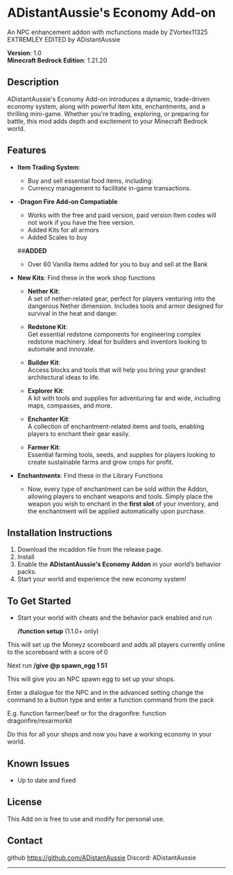 # ADistantAussie's Economy Add-on

An NPC enhancement addon with mcfunctions made by ZVortex11325 EXTREMLEY EDITED by ADistantAussie

**Version**: 1.0  
**Minecraft Bedrock Edition**: 1.21.20

## Description

ADistantAussie's Economy Add-on introduces a dynamic, trade-driven economy system, along with powerful item kits, enchantments, and a thrilling mini-game. Whether you're trading, exploring, or preparing for battle, this mod adds depth and excitement to your Minecraft Bedrock world.

## Features

- **Item Trading System**: 
  -  Buy and sell essential food items, including:
  - Currency management to facilitate in-game transactions.
  
- -**Dragon Fire Add-on Compatiable**
  - Works with the free and paid version, paid version Item codes will not work if you have the free version. 
  - Added Kits for all armors 
  - Added Scales to buy 
  

  ##**ADDED**

   - Over 60 Vanilla items added for you to buy and sell at the Bank

- **New Kits**: Find these in the work shop functions
  - **Nether Kit**:  
    A set of nether-related gear, perfect for players venturing into the dangerous Nether dimension. Includes tools and armor designed for survival in the heat and danger.
    
  - **Redstone Kit**:  
    Get essential redstone components for engineering complex redstone machinery. Ideal for builders and inventors looking to automate and innovate.
    
  - **Builder Kit**:  
    Access blocks and tools that will help you bring your grandest architectural ideas to life.

  - **Explorer Kit**:  
    A kit with tools and supplies for adventuring far and wide, including maps, compasses, and more.

  - **Enchanter Kit**:  
    A collection of enchantment-related items and tools, enabling players to enchant their gear easily.

  - **Farmer Kit**:  
    Essential farming tools, seeds, and supplies for players looking to create sustainable farms and grow crops for profit.

- **Enchantments**:  Find these in the Library Functions
  - Now, every type of enchantment can be sold within the Addon, allowing players to enchant weapons and tools. Simply place the weapon you wish to enchant in the **first slot** of your inventory, and the enchantment will be applied automatically upon purchase.


## Installation Instructions

1. Download the mcaddon file from the release page.
2. Install
3. Enable the **ADistantAussie's Economy Addon** in your world’s behavior packs.
4. Start your world and experience the new economy system!

## To Get Started
  - Start your world with cheats and the behavior pack enabled and run

       **/function setup** (1.1.0+ only)

This will set up the Moneyz scoreboard and adds all players currently online to the scoreboard with a score of 0

Next run **/give @p spawn_egg 1 51**

This will give you an NPC spawn egg to set up your shops.

Enter a dialogue for the NPC and in the advanced setting change the command to a button type and enter a function command from the pack

E.g. function farmer/beef or for the dragonfire: function dragonfire/rexarmorkit

Do this for all your shops and now you have a working economy in your world.


## Known Issues

- Up to date and fixed

## License

This Add on is free to use and modify for personal use.

## Contact

github
https://github.com/ADistantAussie
Discord: ADistantAussie

---

